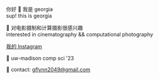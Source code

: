 你好 👋 我是 georgia  
sup! this is georgia  

👀 对电影摄制和计算摄影很感兴趣  
interested in cinematography && computational photography

<a href="https://www.instagram.com/gflynn2049/">我的 Instagram</a>

🏫 uw-madison comp sci '23 

📧 contact: gflynn2049@gmail.com  

<!---
gflynn1024/gflynn1024 is a ✨ special ✨ repository because its `README.md` (this file) appears on your GitHub profile.
You can click the Preview link to take a look at your changes.
--->
